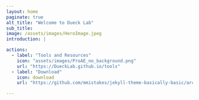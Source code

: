 ```yaml
---
layout: home
paginate: true
alt_title: "Welcome to Dueck Lab"
sub_title: 
image: /assets/images/HeroImage.jpeg
introduction: |

actions:
  - label: "Tools and Resources"
    icon: "assets/images/ProAE_no_background.png"
    url: "https://DueckLab.github.io/tools"
  - label: "Download"
    icon: download
    url: "https://github.com/mmistakes/jekyll-theme-basically-basic/archive/master.zip"

---
```

